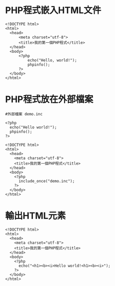 # PHP程式嵌入HTML文件
    <!DOCTYPE html>
	<html>
	  <head>
		  <meta charset="utf-8">
	      <title>我的第一個PHP程式</title>
	  </head>
	  <body>
		  <?php
		      echo("Hello, world!");
			  phpinfo();
		  ?>
	  </body>
	</html>
# PHP程式放在外部檔案
    #外部檔案 demo.inc
	
    <?php
	  echo("Hello world!");
	  phpinfo();
	?>

    <!DOCTYPE html>
	<html>
	  <head>
	    <meta charset="utf-8">
		<title>我的第一個PHP程式</title>
	  </head>
	  <body>
	    <?php
		  include_once("demo.inc");
		?>
	  </body>
	</html>
# 輸出HTML元素
    <!DOCTYPE html>
	<html>
	  <head>
	    <meta charset="utf-8">
		<title>我的第一個PHP程式</title>
	  </head>
	  <body>
	    <?php
		  echo("<h1><b><i>Hello world!<h1><b><i>");
		?>
	  </body>
	</html>